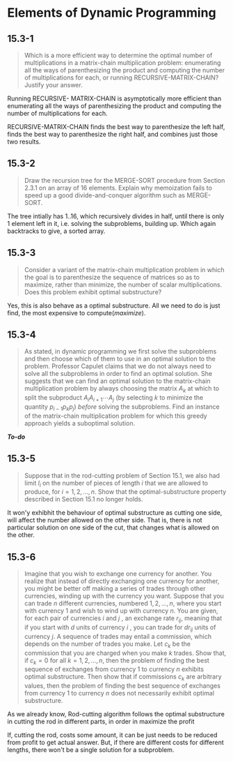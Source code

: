 # Elements of Dynamic Programming

## 15.3-1

> Which is a more efficient way to determine the optimal number of multiplications in a matrix-chain multiplication problem: enumerating all the ways of parenthesizing the product and computing the number of multiplications for each, or running $\text{RECURSIVE-MATRIX-CHAIN}$? Justify your answer.

Running $\text{RECURSIVE- MATRIX-CHAIN}$ is asymptotically more efficient than enumerating all the ways of parenthesizing the product and computing the number of multiplications for each.

$\text{RECURSIVE-MATRIX-CHAIN}$ finds the best way to parenthesize the left half, finds the best way to parenthesize the right half, and combines just those two results.


## 15.3-2

> Draw the recursion tree for the $\text{MERGE-SORT}$ procedure from Section 2.3.1 on an array of $16$ elements. Explain why memoization fails to speed up a good divide-and-conquer algorithm such as $\text{MERGE-SORT}$.

The tree intially has $1..16$, which recursively divides in half, until there is only $1$ element left in it, i.e. solving the subproblems, building up.
Which again backtracks to give, a sorted array.


## 15.3-3

> Consider a variant of the matrix-chain multiplication problem in which the goal is to parenthesize the sequence of matrices so as to maximize, rather than minimize, the number of scalar multiplications. Does this problem exhibit optimal substructure?

Yes, this is also behave as a optimal substructure. All we need to do is just find, the most expensive to compute(_maximize_).


## 15.3-4

> As stated, in dynamic programming we first solve the subproblems and then choose which of them to use in an optimal solution to the problem. Professor Capulet claims that we do not always need to solve all the subproblems in order to find an optimal solution. She suggests that we can find an optimal solution to the matrix-chain multiplication problem by always choosing the matrix $A_k$ at which to split the subproduct $A_i A_{i + 1} \cdots A_j$ (by selecting $k$ to minimize the quantity $p_{i - 1} p_k p_j$) _before_ solving the subproblems. Find an instance of the matrix-chain multiplication problem for which this greedy approach yields a suboptimal solution.

__*To-do*__

## 15.3-5

> Suppose that in the rod-cutting problem of Section 15.1, we also had limit $l_i$ on the number of pieces of length $i$ that we are allowed to produce, for $i = 1, 2, \ldots, n$. Show that the optimal-substructure property described in Section 15.1 no longer holds.

It won'y exhibhit the behaviour of optimal substructure as cutting one side, will affect the number allowed on the other side.
That is, there is not particular solution on one side of the cut, that changes what is allowed on the other.


## 15.3-6

> Imagine that you wish to exchange one currency for another. You realize that instead of directly exchanging one currency for another, you might be better off making a series of trades through other currencies, winding up with the currency you want. Suppose that you can trade $n$ different currencies, numbered $1, 2, \ldots, n$, where you start with currency $1$ and wish to wind up with currency $n$. You are given, for each pair of currencies $i$ and $j$ , an exchange rate $r_{ij}$, meaning that if you start with $d$ units of currency $i$ , you can trade for $dr_{ij}$ units of currency $j$. A sequence of trades may entail a commission, which depends on the number of trades you make. Let $c_k$ be the commission that you are charged when you make $k$ trades. Show that, if $c_k = 0$ for all $k = 1, 2, \ldots, n$, then the problem of finding the best sequence of exchanges from currency $1$ to currency $n$ exhibits optimal substructure. Then show that if commissions $c_k$ are arbitrary values, then the problem of finding the best sequence of exchanges from currency $1$ to currency $n$ does not necessarily exhibit optimal substructure.

As we already know, Rod-cutting algorithm follows the optimal substructure in cutting the rod in different parts, in order in maximize the profit

If, cutting the rod, costs some amount, it can be just needs to be reduced from profit to get actual answer.
But, if there are different costs for different lengths, there won't be a single solution for a subproblem.